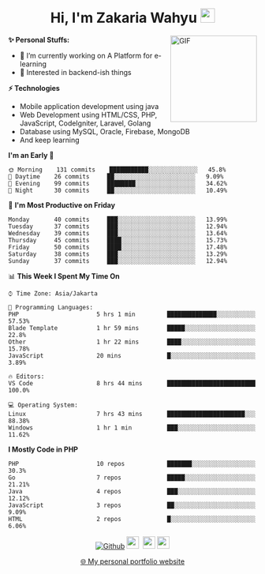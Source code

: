 <h1 align="center">Hi, I'm Zakaria Wahyu <img src="https://github.com/TheDudeThatCode/TheDudeThatCode/blob/master/Assets/Hi.gif" width="29px"></h1>

<img align="right" alt="GIF" height="175px" src="https://www.nayakapratama.co.id/wp-content/uploads/2019/07/Website-Maintenance.gif" />

**✨ Personal Stuffs:**
- 🔭 I’m currently working on A Platform for e-learning 
- 🌱 Interested in backend-ish things

**⚡ Technologies**
- Mobile application development using java
- Web Development using HTML/CSS, PHP, JavaScript, CodeIgniter, Laravel, Golang
- Database using MySQL, Oracle, Firebase, MongoDB
- And keep learning

<!--START_SECTION:waka-->
**I'm an Early 🐤** 

```text
🌞 Morning    131 commits    ███████████░░░░░░░░░░░░░░   45.8% 
🌆 Daytime    26 commits     ██░░░░░░░░░░░░░░░░░░░░░░░   9.09% 
🌃 Evening    99 commits     ████████░░░░░░░░░░░░░░░░░   34.62% 
🌙 Night      30 commits     ██░░░░░░░░░░░░░░░░░░░░░░░   10.49%

```
📅 **I'm Most Productive on Friday** 

```text
Monday       40 commits     ███░░░░░░░░░░░░░░░░░░░░░░   13.99% 
Tuesday      37 commits     ███░░░░░░░░░░░░░░░░░░░░░░   12.94% 
Wednesday    39 commits     ███░░░░░░░░░░░░░░░░░░░░░░   13.64% 
Thursday     45 commits     ████░░░░░░░░░░░░░░░░░░░░░   15.73% 
Friday       50 commits     ████░░░░░░░░░░░░░░░░░░░░░   17.48% 
Saturday     38 commits     ███░░░░░░░░░░░░░░░░░░░░░░   13.29% 
Sunday       37 commits     ███░░░░░░░░░░░░░░░░░░░░░░   12.94%

```


📊 **This Week I Spent My Time On** 

```text
⌚︎ Time Zone: Asia/Jakarta

💬 Programming Languages: 
PHP                      5 hrs 1 min         ██████████████░░░░░░░░░░░   57.53% 
Blade Template           1 hr 59 mins        █████░░░░░░░░░░░░░░░░░░░░   22.8% 
Other                    1 hr 22 mins        ████░░░░░░░░░░░░░░░░░░░░░   15.78% 
JavaScript               20 mins             █░░░░░░░░░░░░░░░░░░░░░░░░   3.89%

🔥 Editors: 
VS Code                  8 hrs 44 mins       █████████████████████████   100.0%

💻 Operating System: 
Linux                    7 hrs 43 mins       ██████████████████████░░░   88.38% 
Windows                  1 hr 1 min          ███░░░░░░░░░░░░░░░░░░░░░░   11.62%

```

**I Mostly Code in PHP** 

```text
PHP                      10 repos            ███████░░░░░░░░░░░░░░░░░░   30.3% 
Go                       7 repos             █████░░░░░░░░░░░░░░░░░░░░   21.21% 
Java                     4 repos             ███░░░░░░░░░░░░░░░░░░░░░░   12.12% 
JavaScript               3 repos             ██░░░░░░░░░░░░░░░░░░░░░░░   9.09% 
HTML                     2 repos             █░░░░░░░░░░░░░░░░░░░░░░░░   6.06%

```



<!--END_SECTION:waka-->

<p align="center">
<a href="https://github.com/zakariawahyu" target="_blank"><img alt="Github" src="https://img.shields.io/badge/GitHub-%2312100E.svg?&style=for-the-badge&logo=Github&logoColor=white" /></a>
<a href="https://www.twitter.com/_zakariawahyu"><img src="https://img.shields.io/badge/twitter-%231DA1F2.svg?&style=for-the-badge&logo=twitter&logoColor=white" height=25></a> 
<a href="https://www.linkedin.com/in/zakariawahyu"><img src="https://img.shields.io/badge/linkedin-%230077B5.svg?&style=for-the-badge&logo=linkedin&logoColor=white" height=25></a> 
<a href="https://www.instagram.com/_zakariawahyu"><img src="https://img.shields.io/badge/instagram-%23E4405F.svg?&style=for-the-badge&logo=instagram&logoColor=white" height=25></a></p>
<p align="center"><a href="https://www.zakariawahyu.com">🌐 My personal portfolio website</a></p>
